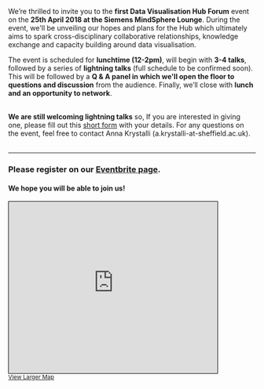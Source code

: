 <!--
.. title: Data Visualisation Hub Launch
.. slug: data-visualisation-hub-launch
.. date: 2018-04-06 09:53:17 UTC+01:00
.. author: Dataviz.shef
.. tags: community, event, social
.. category: Community
.. link: 
.. description: 
.. type: text
-->

We’re thrilled to invite you to the **first Data Visualisation Hub Forum** event on the **25th April 2018 at the Siemens MindSphere Lounge**. During the event, we'll be unveiling our hopes and plans for the Hub which ultimately aims to spark cross-disciplinary collaborative relationships, knowledge exchange and capacity building around data visualisation. 

The event is scheduled for **lunchtime (12-2pm)**, will begin with **3-4 talks**, followed by a series of **lightning talks** (full schedule to be confirmed soon). This will be followed by a **Q & A panel in which we'll open the floor to questions and discussion** from the audience. Finally, we’ll close with **lunch and an opportunity to network**.

<br>

<div class="alert alert-warning"><strong>We are still welcoming lightning talks</strong> so, If you are interested in giving one, please fill out this <a href="https://docs.google.com/forms/d/e/1FAIpQLScoz9P1iJzCwZTv-AxhSirfJ0n39Fpj6Ck-3mpxLfDhzH04Bg/viewform">short form</a> with your details. For any questions on the event, feel free to contact Anna Krystalli (a.krystalli-at-sheffield.ac.uk).</div>

<br>

---

### Please register on our [Eventbrite page](https://www.eventbrite.co.uk/e/data-visualisation-hub-launch-registration-44909949869). 
#### We hope you will be able to join us!


<iframe width="425" height="350" frameborder="0" scrolling="no" marginheight="0" marginwidth="0" src="https://www.openstreetmap.org/export/embed.html?bbox=-1.4832240343093874%2C53.38064697438165%2C-1.48091197013855%2C53.38271083016845&amp;layer=mapnik&amp;marker=53.381678914779464%2C-1.4820680022239685" style="border: 1px solid black"></iframe><br/><small><a href="https://www.openstreetmap.org/?mlat=53.38168&amp;mlon=-1.48207#map=18/53.38168/-1.48207&amp;layers=N">View Larger Map</a></small>

